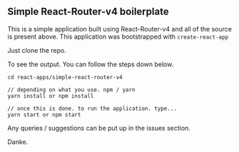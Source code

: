 ## Simple React-Router-v4 boilerplate

This is a simple application built using React-Router-v4 and all of the source is present above.
This application was bootstrapped with ```create-react-app```

Just clone the repo. 

To see the output. You can follow the steps down below.

```
cd react-apps/simple-react-router-v4

// depending on what you use. npm / yarn
yarn install or npm install

// once this is done. to run the application. type...
yarn start or npm start
```

Any queries / suggestions can be put up in the issues section.

Danke.